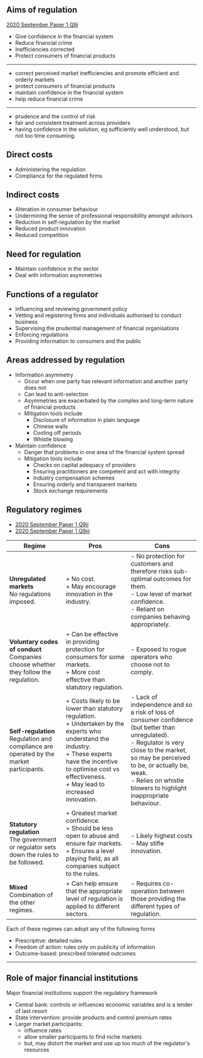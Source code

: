 ## Aims of regulation

[2020 September Paper 1 Q9i](40-2020-09-01.md#9-i)

- Give confidence in the financial system
- Reduce financial crime
- Inefficiencies corrected
- Protect consumers of financial products

---

- correct perceived market inefficiencies and promote efficient and orderly markets
- protect consumers of financial products
- maintain confidence in the financial system
- help reduce financial crime

---

- prudence and the control of risk
- fair and consistent treatment across providers
- having confidence in the solution, eg sufficiently well understood, but not too time consuming.

## Direct costs

- Administering the regulation
- Compliance for the regulated firms

## Indirect costs

- Alteration in consumer behaviour
- Undermining the sense of professional responsibility amongst advisors
- Reduction in self-regulation by the market
- Reduced product innovation
- Reduced competition

## Need for regulation

- Maintain confidence in the sector
- Deal with information asymmetries

## Functions of a regulator

- Influencing and reviewing government policy
- Vetting and registering firms and individuals authorised to conduct business
- Supervising the prudential management of financial organisations
- Enforcing regulations
- Providing information to consumers and the public

## Areas addressed by regulation

- Information asymmetry
    - Occur when one party has relevant information and another party does not
    - Can lead to anti-selection
    - Asymmetries are exacerbated by the complex and long-term nature of
    financial products
    - Mitigation tools include
        - Disclosure of information in plain language
        - Chinese walls
        - Cooling off periods
        - Whistle blowing
- Maintain confidence
    - Danger that problems in one area of the financial system spread
    - Mitigation tools include
        - Checks on capital adequacy of providers
        - Ensuring practitioners are competent and act with integrity
        - Industry compensation schemes
        - Ensuring orderly and transparent markets
        - Stock exchange requirements

## Regulatory regimes

- [2020 September Paper 1 Q9ii](40-2020-09-01.md#9-ii)
- [2020 September Paper 1 Q9iii](40-2020-09-01.md#9-iii)

Regime | Pros | Cons
---|---|---
**Unregulated markets**<br/>No regulations imposed. |+ No cost.<br/>+ May encourage innovation in the industry.|- No protection for customers and therefore risks sub-optimal outcomes for them.<br/>- Low level of market confidence.<br/>- Reliant on companies behaving appropriately.
**Voluntary codes of conduct**<br/>Companies choose whether they follow the regulation. |+ Can be effective in providing protection for consumers for some markets.<br/>+ More cost effective than statutory regulation.|- Exposed to rogue operators who choose not to comply.
**Self-regulation**<br/>Regulation and compliance are operated by the market participants.|+ Costs likely to be lower than statutory regulation.<br/>+ Undertaken by the experts who understand the industry.<br/>+ These experts have the incentive to optimise cost vs effectiveness.<br/>+ May lead to increased innovation.|- Lack of independence and so a risk of loss of consumer confidence (but better than unregulated).<br/>- Regulator is very close to the market, so may be perceived to be, or actually be, weak.<br/>- Relies on whistle blowers to highlight inappropriate behaviour.
**Statutory regulation**<br/>The government or regulator sets down the rules to be followed.|+ Greatest market confidence.<br/>+ Should be less open to abuse and ensure fair markets.<br/>+ Ensures a level playing field, as all companies subject to the rules.|- Likely highest costs<br/>- May stifle innovation.
**Mixed**<br/>Combination of the other regimes. |+ Can help ensure that the appropriate level of regulation is applied to different sectors.|- Requires co-operation between those providing the different types of regulation.

Each of these regimes can adopt any of the following forms

- Prescriptive: detailed rules
- Freedom of action: rules only on publicity of information
- Outcome-based: prescribed tolerated outcomes

---



## Role of major financial institutions

Major financial institutions support the regulatory framework

- Central bank: controls or influences economic variables and is a lender of
last resort
- State intervention: provide products and control premium rates
- Larger market participants:
    - influence rates
    - allow smaller participants to find niche markets
    - but, may distort the  market and use up too much of the regulator's
    resources